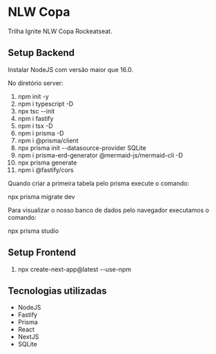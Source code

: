# NLW Copa
Trilha Ignite NLW Copa Rockeatseat. 


## Setup Backend

Instalar NodeJS com versão maior que 16.0.

No diretório server:

1) npm init -y
2) npm i typescript -D
3) npx tsc --init
4) npm i fastify
5) npm i tsx -D
6) npm i prisma -D
7) npm i @prisma/client
8) npx prisma init --datasource-provider SQLite
9) npm i prisma-erd-generator @mermaid-js/mermaid-cli -D 
10) npx prisma generate 
11) npm i @fastify/cors

Quando criar a primeira tabela pelo prisma execute o comando:

npx prisma migrate dev

Para visualizar o nosso banco de dados pelo navegador executamos o comando:

npx prisma studio

## Setup Frontend

1) npx create-next-app@latest --use-npm

## Tecnologias utilizadas

- NodeJS
- Fastify
- Prisma
- React
- NextJS
- SQLite
